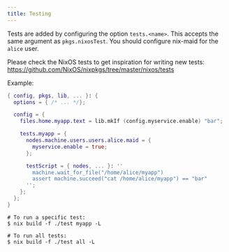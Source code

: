 ```yaml
---
title: Testing
---
```


Tests are added by configuring the option `tests.<name>`. This accepts the same argument as `pkgs.nixosTest`. You should configure nix-maid for the `alice` user.

Please check the NixOS tests to get inspiration for writing new tests: https://github.com/NixOS/nixpkgs/tree/master/nixos/tests

Example:

```nix
{ config, pkgs, lib, ... }: {
  options = { /* ... */};

  config = {
    files.home.myapp.text = lib.mkIf (config.myservice.enable) "bar";

    tests.myapp = {
      nodes.machine.users.users.alice.maid = {
        myservice.enable = true;
      };

      testScript = { nodes, ... }: ''
        machine.wait_for_file("/home/alice/myapp")
        assert machine.succeed("cat /home/alice/myapp") == "bar"
      '';
    };
  };
}
```


```
# To run a specific test:
$ nix build -f ./test myapp -L

# To run all tests:
$ nix build -f ./test all -L
```
